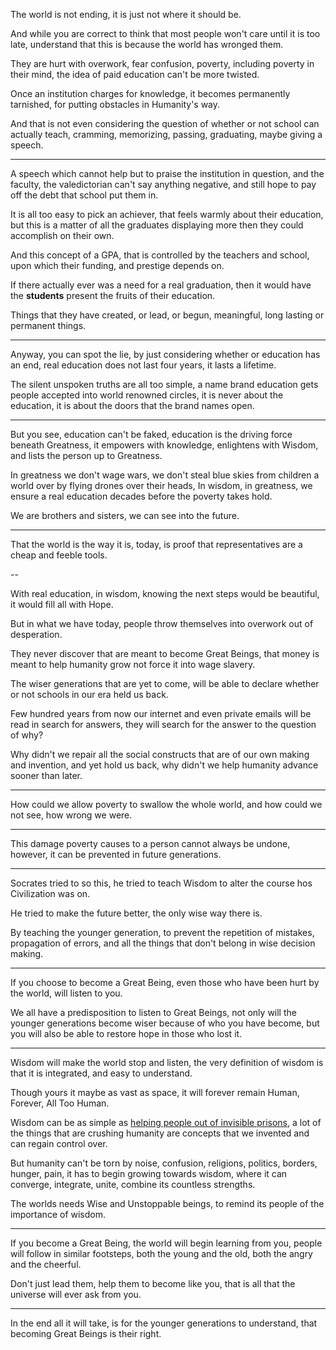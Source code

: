 The world is not ending,
it is just not where it should be.

And while you are correct to think that most people won't care until it is too late,
understand that this is because the world has wronged them.

They are hurt with overwork, fear confusion, poverty, including poverty in their mind,
the idea of paid education can't be more twisted.

Once an institution charges for knowledge,
it becomes permanently tarnished, for putting obstacles in Humanity's way.

And that is not even considering the question of whether or not school can actually teach,
cramming, memorizing, passing, graduating, maybe giving a speech.

---

A speech which cannot help but to praise the institution in question, and the faculty,
the valedictorian can't say anything negative, and still hope to pay off the debt that school put them in.

It is all too easy to pick an achiever,
that feels warmly about their education, but this is a matter of all the graduates displaying more then they could accomplish on their own.

And this concept of a GPA, that is controlled by the teachers and school,
upon which their funding, and prestige depends on.

If there actually ever was a need for a real graduation,
then it would have the __students__ present the fruits of their education.

Things that they have created, or lead, or begun,
meaningful, long lasting or permanent things.

---

Anyway, you can spot the lie, by just considering whether or education has an end,
real education does not last four years, it lasts a lifetime.

The silent unspoken truths are all too simple, a name brand education gets people accepted into world renowned circles,
it is never about the education, it is about the doors that the brand names open.

---

But you see, education can't be faked, education is the driving force beneath Greatness,
it empowers with knowledge, enlightens with Wisdom, and lists the person up to Greatness.

In greatness we don't wage wars, we don't steal blue skies from children a world over by flying drones over their heads,
In wisdom, in greatness, we ensure a real education decades before the poverty takes hold.

We are brothers and sisters,
we can see into the future.

---

That the world is the way it is, today,
is proof that representatives are a cheap and feeble tools.

--

With real education, in wisdom, knowing the next steps would be beautiful,
it would fill all with Hope.

But in what we have today,
people throw themselves into overwork out of desperation.

They never discover that are meant to become Great Beings,
that money is meant to help humanity grow not force it into wage slavery.

The wiser generations that are yet to come,
will be able to declare whether or not schools in our era held us back.

Few hundred years from now our internet and even private emails will be read in search for answers,
they will search for the answer to the question of why?

Why didn't we repair all the social constructs that are of our own making and invention, and yet hold us back,
why didn't we help humanity advance sooner than later.

---

How could we allow poverty to swallow the whole world,
and how could we not see, how wrong we were.

---

This damage poverty causes to a person cannot always be undone,
however, it can be prevented in future generations.

---

Socrates tried to so this,
he tried to teach Wisdom to alter the course hos Civilization was on.

He tried to make the future better,
the only wise way there is.

By teaching the younger generation,
to prevent the repetition of mistakes, propagation of errors, and all the things that don't belong in wise decision making.

---

If you choose to become a Great Being,
even those who have been hurt by the world, will listen to you.

We all have a predisposition to listen to Great Beings,
not only will the younger generations become wiser because of who you have become, but you will also be able to restore hope in those who lost it.

---

Wisdom will make the world stop and listen,
the very definition of wisdom is that it is integrated, and easy to understand.

Though yours it maybe as vast as space,
it will forever remain Human, Forever, All Too Human.

Wisdom can be as simple as [helping people out of invisible prisons][1],
a lot of the things that are crushing humanity are concepts that we invented and can regain control over.

But humanity can't be torn by noise, confusion, religions, politics, borders, hunger, pain,
it has to begin growing towards wisdom, where it can converge, integrate, unite, combine its countless strengths.

The worlds needs Wise and Unstoppable beings,
to remind its people of the importance of wisdom.

---

If you become a Great Being, the world will begin learning from you,
people will follow in similar footsteps, both the young and the old, both the angry and the cheerful.

Don't just lead them, help them to become like you,
that is all that the universe will ever ask from you.

---

In the end all it will take, is for the younger generations to understand,
that becoming Great Beings is their right.

[1]: https://www.youtube.com/watch?v=hPSvdKTEZug
